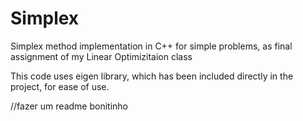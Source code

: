 # Simplex
Simplex method implementation in C++ for simple problems, as final assignment of my Linear Optimizitaion class

This code uses eigen library, which has been included directly in the project, for ease of use.

//fazer um readme bonitinho
